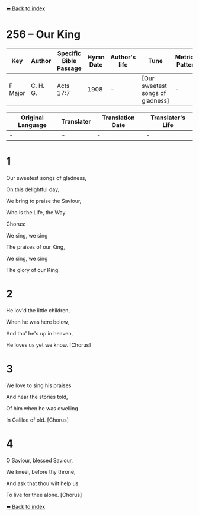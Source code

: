 [⬅️ Back to index](../README.md)

# 256 – Our King

Key | Author   | Specific Bible Passage     |Hymn Date |Author's life |Tune |Metrical Pattern   |Composer/Source
-- | --------- | ---------------------------|----------|--------------|-----|-------------------|-------------  
F Major |C. H. G. |Acts 17:7 |1908 |- |[Our sweetest songs of gladness] |- |Chas. H. Gabriel

Original Language | Translater | Translation Date   | Translater's Life  
----------------- | --------- | --------------------|-------------     
\- |- |- |-




# 1

Our sweetest songs of gladness,

On this delightful day,

We bring to praise the Saviour,

Who is the Life, the Way.



Chorus:

We sing, we sing

The praises of our King,

We sing, we sing

The glory of our King.



# 2

He lov'd the little children,

When he was here below,

And tho' he's up in heaven,

He loves us yet we know.  [Chorus]



# 3

We love to sing his praises

And hear the stories told,

Of him when he was dwelling

In Galilee of old.  [Chorus]



# 4

O Saviour, blessed Saviour,

We kneel, before thy throne,

And ask that thou wilt help us

To live for thee alone.  [Chorus]





[⬅️ Back to index](../README.md)
